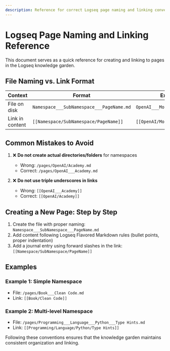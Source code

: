 ```yaml
---
description: Reference for correct Logseq page naming and linking conventions
---
```

# Logseq Page Naming and Linking Reference

This document serves as a quick reference for creating and linking to pages in the Logseq knowledge garden.

## File Naming vs. Link Format

| Context | Format | Example |
|---------|--------|---------|
| File on disk | `Namespace___SubNamespace___PageName.md` | `OpenAI___Model___GPT___4.md` |
| Link in content | `[[Namespace/SubNamespace/PageName]]` | `[[OpenAI/Model/GPT/4]]` |

## Common Mistakes to Avoid

1. ❌ **Do not create actual directories/folders** for namespaces
   - Wrong: `/pages/OpenAI/Academy.md`
   - Correct: `/pages/OpenAI___Academy.md`

2. ❌ **Do not use triple underscores in links**
   - Wrong: `[[OpenAI___Academy]]`
   - Correct: `[[OpenAI/Academy]]`

## Creating a New Page: Step by Step

1. Create the file with proper naming: `Namespace___SubNamespace___PageName.md`
2. Add content following Logseq Flavored Markdown rules (bullet points, proper indentation)
3. Add a journal entry using forward slashes in the link: `[[Namespace/SubNamespace/PageName]]`

## Examples

### Example 1: Simple Namespace

- File: `/pages/Book___Clean Code.md`
- Link: `[[Book/Clean Code]]`

### Example 2: Multi-level Namespace

- File: `/pages/Programming___Language___Python___Type Hints.md`
- Link: `[[Programming/Language/Python/Type Hints]]`

Following these conventions ensures that the knowledge garden maintains consistent organization and linking.
